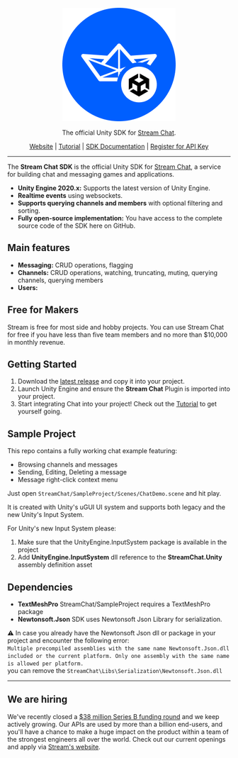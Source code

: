 ﻿<p align="center">
  <img src="ReadmeAssets/256px.png"/>
</p>

<p align="center">
    The official Unity SDK for <a href="https://getstream.io/chat/sdk/unity/">Stream Chat</a>.
</p>

<p align="center">
    <a href="https://getstream.io/chat/sdk/unity/">Website</a>
    |
    <a href="https://getstream.io/chat/unity/tutorial/">Tutorial</a>
    |
    <a href="https://getstream.io/chat/docs/sdk/unity/">SDK Documentation</a>
    |
    <a href="https://getstream.io/chat/trial/">Register for API Key</a>
</p>

---

The **Stream Chat SDK** is the official Unity SDK for [Stream Chat](https://getstream.io/chat/sdk/unity/), a service for building chat and messaging games and applications.


- **Unity Engine 2020.x:** Supports the latest version of Unity Engine.
- **Realtime events** using websockets.
- **Supports querying channels and members** with optional filtering and sorting.
- **Fully open-source implementation:** You have access to the complete source code of the SDK here on GitHub.

## Main features

- **Messaging:** CRUD operations, flagging
- **Channels:** CRUD operations, watching, truncating, muting, querying channels, querying members
- **Users:**

## Free for Makers

Stream is free for most side and hobby projects. You can use Stream Chat for free if you have less than five team members and no more than $10,000 in monthly revenue.

## Getting Started

1. Download the [latest release](https://github.com/GetStream/stream-chat-unity/releases/latest) and copy it into your project.
2. Launch Unity Engine and ensure the **Stream Chat** Plugin is imported into your project.
3. Start integrating Chat into your project! Check out the [Tutorial](https://getstream.io/chat/unity/tutorial/) to get yourself going.

## Sample Project

This repo contains a fully working chat example featuring:
- Browsing channels and messages
- Sending, Editing, Deleting a message
- Message right-click context menu

Just open `StreamChat/SampleProject/Scenes/ChatDemo.scene` and hit play.

It is created with Unity's uGUI UI system and supports both legacy and the new Unity's Input System. 

For Unity's new Input System please:
1. Make sure that the UnityEngine.InputSystem package is available in the project
2. Add **UnityEngine.InputSystem** dll reference to the **StreamChat.Unity** assembly definition asset

## Dependencies

- **TextMeshPro** StreamChat/SampleProject requires a TextMeshPro package
- **Newtonsoft.Json** SDK uses Newtonsoft Json Library for serialization.

:warning: In case you already have the Newtonsoft Json dll or package in your project and encounter the following error:<br>
`Multiple precompiled assemblies with the same name Newtonsoft.Json.dll included or the current platform. Only one assembly with the same name is allowed per platform.`
<br>you can remove the `StreamChat\Libs\Serialization\Newtonsoft.Json.dll`

---

## We are hiring

We've recently closed a [\$38 million Series B funding round](https://techcrunch.com/2021/03/04/stream-raises-38m-as-its-chat-and-activity-feed-apis-power-communications-for-1b-users/) and we keep actively growing.
Our APIs are used by more than a billion end-users, and you'll have a chance to make a huge impact on the product within a team of the strongest engineers all over the world.
Check out our current openings and apply via [Stream's website](https://getstream.io/team/#jobs).
